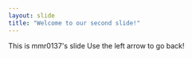 ```yaml
---
layout: slide
title: "Welcome to our second slide!"
---
```

This is mmr0137's slide
Use the left arrow to go back!
